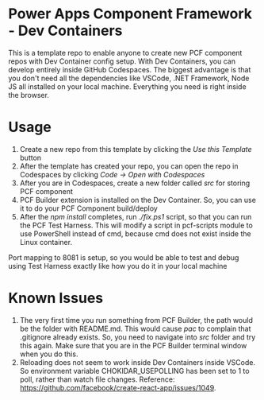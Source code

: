 # Power Apps Component Framework - Dev Containers

This is a template repo to enable anyone to create new PCF component repos with Dev Container config setup. With Dev Containers, you can develop entirely inside GitHub Codespaces. The biggest advantage is that you don't need all the dependencies like VSCode, .NET Framework, Node JS all installed on your local machine. Everything you need is right inside the browser.

# Usage
 
 1. Create a new repo from this template by clicking the _Use this Template_ button
 2. After the template has created your repo, you can open the repo in Codespaces by clicking _Code -> Open with Codespaces_
 3. After you are in Codespaces, create a new folder called _src_ for storing PCF component
 4. PCF Builder extension is installed on the Dev Container. So, you can use it to do your PCF Component build/deploy
 5. After the _npm install_ completes, run _./fix.ps1_ script, so that you can run the PCF Test Harness. This will modify a script in pcf-scripts module to use PowerShell instead of cmd, because cmd does not exist inside the Linux container.

Port mapping to 8081 is setup, so you would be able to test and debug using Test Harness exactly like how you do it in your local machine


# Known Issues

1. The very first time you run something from PCF Builder, the path would be the folder with README.md. This would cause _pac_ to complain that .gitignore already exists. So, you need to navigate into _src_ folder and try this again. Make sure that you are in the PCF Builder terminal window when you do this.
2. Reloading does not seem to work inside Dev Containers inside VSCode. So environment variable CHOKIDAR_USEPOLLING has been set to 1 to poll, rather than watch file changes. Reference: https://github.com/facebook/create-react-app/issues/1049.